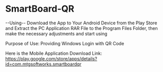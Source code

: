# SmartBoard-QR
--Using--
Download the App to Your Android Device from the Play Store and Extract the PC Application RAR File to the Program Files Folder, then make the necessary adjustments and start using

Purpose of Use: Providing Windows Login with QR Code


Here is the Mobile Application Download Link:
https://play.google.com/store/apps/details?id=com.mtgsoftworks.smartboardqr

